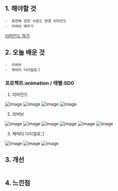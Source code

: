 ## 1. 해야할 것
```
-  표면에 관한 사운드 변경 리마인드
-  리버브 배우기
```
[리마인드 하기](https://github.com/JM94Ent/TIL-WIL/blob/c6fd213d86aae31fe6512b33c69efede023ca61f/TIL/2023/0926.md)

## 2. 오늘 배운 것
```
-  리버브
-  캐릭터 다이얼로그
```
### 프로젝트:animation / 레벨:SD0

1. 리마인드

![image](https://github.com/JM94Ent/TIL-WIL/assets/143363550/3cee8e9a-6b57-406f-bfbf-9d20118aa29e)
![image](https://github.com/JM94Ent/TIL-WIL/assets/143363550/b19cfd68-df7c-4e79-84a7-96432e8b2d34)
![image](https://github.com/JM94Ent/TIL-WIL/assets/143363550/8eb2321d-c766-4b61-8e94-4c26e1196c5e)
![image](https://github.com/JM94Ent/TIL-WIL/assets/143363550/b828202a-f8f2-428b-bef0-9beb7be24b17)


2. 리버브

![image](https://github.com/JM94Ent/TIL-WIL/assets/143363550/1ff5832f-d4de-4ba8-919f-43d3e0a7ed4a)
![image](https://github.com/JM94Ent/TIL-WIL/assets/143363550/31ce2d3a-b44d-4ed6-b89c-d886678de288)
![image](https://github.com/JM94Ent/TIL-WIL/assets/143363550/4aac1776-5e80-454a-84eb-8688353b26da)
![image](https://github.com/JM94Ent/TIL-WIL/assets/143363550/17e3474e-a06d-4193-a5be-a82d933101d9)
![image](https://github.com/JM94Ent/TIL-WIL/assets/143363550/7a97caaf-78dc-46ed-98a3-7a59a1325c5e)
![image](https://github.com/JM94Ent/TIL-WIL/assets/143363550/b56dc465-6541-444a-94b2-f322d3d4e150)

3. 캐릭터 다이얼로그

![image](https://github.com/JM94Ent/TIL-WIL/assets/143363550/f8ab38b5-8703-4649-bf6c-6edbcae48c7c)
![image](https://github.com/JM94Ent/TIL-WIL/assets/143363550/904acfcb-3b6d-4233-8f85-85b6786c3d18)
![image](https://github.com/JM94Ent/TIL-WIL/assets/143363550/e9d6c9eb-4fc8-4a89-aafd-bb993d4d75ed)





## 3. 개선
```

```

## 4. 느낀점
```

```

